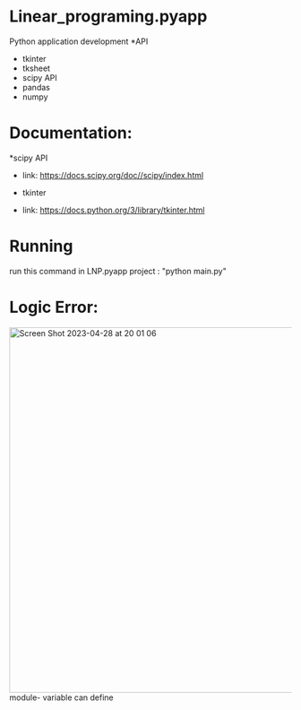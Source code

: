 # Linear_programing.pyapp
Python application development
*API
- tkinter
- tksheet
- scipy API
- pandas
- numpy
# Documentation:
*scipy API
- link: https://docs.scipy.org/doc//scipy/index.html
* tkinter
- link: https://docs.python.org/3/library/tkinter.html
# Running
run this command in LNP.pyapp project : 
 "python main.py"
 
# Logic Error:
<img width="652" alt="Screen Shot 2023-04-28 at 20 01 06" src="https://user-images.githubusercontent.com/93373784/235154558-f0210dd0-838f-4fd7-b4f1-6cf6e701ef76.png">
module- variable can define
